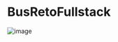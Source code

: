 # BusRetoFullstack
![image](https://github.com/user-attachments/assets/94582ed4-4d05-45b9-8244-7d49c23824d7)
